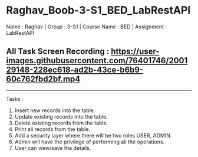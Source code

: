 # Raghav_Boob-3-S1_BED_LabRestAPI
Name : Raghav | Group : 3-S1 | Course Name : BED | Assignment : LabRestAPI


All Task Screen Recording : 
https://user-images.githubusercontent.com/76401746/200129148-228ec618-ad2b-43ce-b6b9-60c762fbd2bf.mp4
-------
-------
Tasks : 
1.	Insert new records into the table.
2.	Update existing records into the table.
3.	Delete existing records from the table.
4.	Print all records from the table.
5.	Add a security layer where there will be two roles USER, ADMIN.
6.	Admin will have the privilege of performing all the operations.
7.	User can view/save the details.
